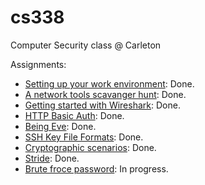 # cs338

Computer Security class @ Carleton

Assignments:

- [Setting up your work environment](https://cs.carleton.edu/faculty/jondich/courses/cs338_s22/assignments/00-setup.html): Done.
- [A network tools scavanger hunt](https://cs.carleton.edu/faculty/jondich/courses/cs338_s22/assignments/02-network-tools.html): Done.
- [Getting started with Wireshark](https://cs.carleton.edu/faculty/jondich/courses/cs338_s22/assignments/03-wireshark.html): Done.
- [HTTP Basic Auth](https://cs.carleton.edu/faculty/jondich/courses/cs338_s22/assignments/04-basic-authentication.html): Done.
- [Being Eve](https://cs.carleton.edu/faculty/jondich/courses/cs338_s22/assignments/06-being-eve.html): Done.
- [SSH Key File Formats](https://cs.carleton.edu/faculty/jondich/courses/cs338_s22/assignments/08-whats-in-a-key-file.html): Done.
- [Cryptographic scenarios](https://cs.carleton.edu/faculty/jondich/courses/cs338_s22/assignments/09-scenarios.html): Done.
- [Stride](https://cs.carleton.edu/faculty/jondich/courses/cs338_s22/assignments/10-stride.html): Done.
- [Brute froce password](https://cs.carleton.edu/faculty/jondich/courses/cs338_s22/assignments/11-passwords.html#handin): In progress.
